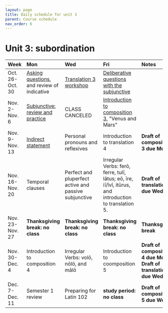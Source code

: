 ```yaml
---
layout: page
title: Daily schedule for unit 3
parent: Course schedule
nav_order: 6
---
```



# Unit 3: subordination

| Week | Mon     |  Wed     |  Fri     | Notes |
| :------------- | :------------- |:------------- | :-------------| :-------------|
|Oct. 26-Oct. 30 | [Asking questions](../../../assignments/questions/), and review of indicative | [Translation 3 workshop](../../../assignments/translation3/)| [Deliberative questions with the subjunctive](../../../assignments/deliberative/) |      |
|Nov. 2-Nov. 6 | [Subjunctive: review and practice](../../../assignments/subjunctive1/) | CLASS CANCELED| [Introduction to composition 3](../../../assignments/composition3-intro/), "Venus and Mars" |      |
|Nov. 9-Nov. 13 | [Indirect statement](../../../assignments/indirect/) | Personal pronouns and reflexives| Introduction to translation 4 |   **Draft of composition 3 due Mon.**   |
|Nov. 16-Nov. 20 | Temporal clauses | Perfect and pluperfect active and passive subjunctive| Irregular Verbs: ferō, ferre, tulī, lātus; eō, īre, iī/īvī, itūrus, and introduction to translation 5. |   **Draft of translation 4 due Wed.**   |
|Nov. 23-Nov. 27 | **Thanksgiving break:  no class** | **Thanksgiving break:  no class**| **Thanksgiving break:  no class** |   **Thanksgiving break**   |
|Nov. 30-Dec. 4 | Introduction to composition 4 | Irregular Verbs: volō, nōlō, and mālō| Introduction to coomposition 5 |   **Draft of composition 4 due Mon.** **Draft of translation 5 due Wed.**   |
|Dec. 7-Dec. 11 | Semester 1 review | Preparing for Latin 102| **study period: no class** |   **Draft of composition 5 due Wed.**   |


